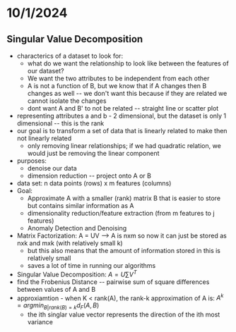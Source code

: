 # 10/1/2024
## Singular Value Decomposition
- characterics of a dataset to look for: 
  - what do we want the relationship to look like between the features of our dataset? 
  - We want the two attributes to be independent from each other 
  - A is not a function of B, but we know that if A changes then B changes as well -- we don't want this because if they are related we cannot isolate the changes 
  - dont want A and B' to not be related -- straight line or scatter plot
- representing attributes a and b - 2 dimensional, but the dataset is only 1 dimensional -- this is the rank 
- our goal is to transform a set of data that is linearly related to make then not linearly related 
  - only removing linear relationships; if we had quadratic relation, we would just be removing the linear component 
- purposes: 
  - denoise our data 
  - dimension reduction -- project onto A or B 
- data set: n data points (rows) x m features (columns) 
- Goal: 
  - Approximate A with a smaller (rank) matrix B that is easier to store but contains similar information as A 
  - dimensionality reduction/feature extraction (from m features to j features)
  - Anomaly Detection and Denoising 
- Matrix Factorization: A = UV --> A is nxm so now it can just be stored as nxk and mxk (with relatively small k) 
  - but this also means that the amount of information stored in this is relatively small 
  - saves a lot of time in running our algorithms 
- Singular Value Decomposition: $A = U\sum{V}^T$
- find the Frobenius Distance -- pairwise sum of square differences between values of A and B 
- approxiamtion - when K < rank(A), the rank-k approximation of A is: 
  $A^k = argmin_{B|rank(B)=k}d_F(A, B)$
  - the ith singlar value vector represents the direction of the ith most variance 
